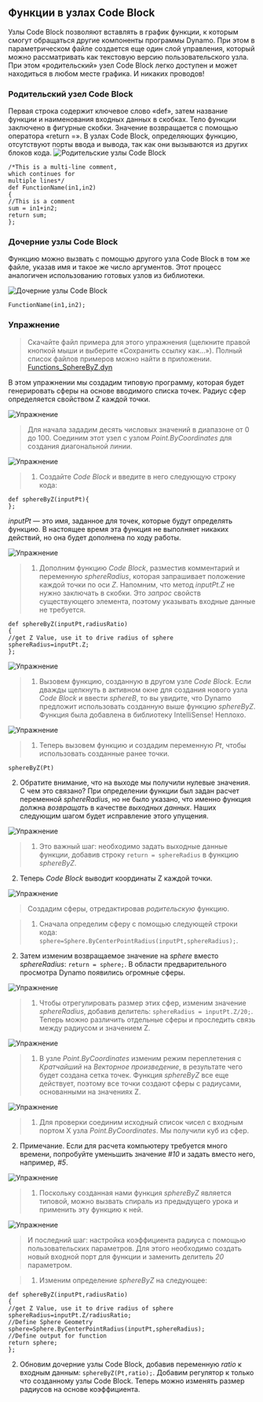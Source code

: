 

## Функции в узлах Code Block

Узлы Code Block позволяют вставлять в график функции, к которым смогут обращаться другие компоненты программы Dynamo. При этом в параметрическом файле создается еще один слой управления, который можно рассматривать как текстовую версию пользовательского узла. При этом «родительский» узел Code Block легко доступен и может находиться в любом месте графика. И никаких проводов!

### Родительский узел Code Block

Первая строка содержит ключевое слово «def», затем название функции и наименования входных данных в скобках. Тело функции заключено в фигурные скобки. Значение возвращается с помощью оператора «return =». В узлах Code Block, определяющих функцию, отсутствуют порты ввода и вывода, так как они вызываются из других блоков кода. ![Родительские узлы Code Block](images/7-4/21.png)

```
/*This is a multi-line comment,
which continues for
multiple lines*/
def FunctionName(in1,in2)
{
//This is a comment
sum = in1+in2;
return sum;
};
```

### Дочерние узлы Code Block

Функцию можно вызвать с помощью другого узла Code Block в том же файле, указав имя и такое же число аргументов. Этот процесс аналогичен использованию готовых узлов из библиотеки.

![Дочерние узлы Code Block](images/7-4/20.png)

```
FunctionName(in1,in2);
```

### Упражнение

> Скачайте файл примера для этого упражнения (щелкните правой кнопкой мыши и выберите «Сохранить ссылку как...»). Полный список файлов примеров можно найти в приложении. [Functions_SphereByZ.dyn](datasets/7-4/Functions_SphereByZ.dyn)

В этом упражнении мы создадим типовую программу, которая будет генерировать сферы на основе вводимого списка точек. Радиус сфер определяется свойством Z каждой точки.

![Упражнение](images/7-4/Exercise/11.jpg)

> Для начала зададим десять числовых значений в диапазоне от 0 до 100. Соединим этот узел с узлом *Point.ByCoordinates* для создания диагональной линии.

![Упражнение](images/7-4/Exercise/10.jpg)

> 1. Создайте *Code Block* и введите в него следующую строку кода:
```
def sphereByZ(inputPt){
};
```

*inputPt* — это имя, заданное для точек, которые будут определять функцию. В настоящее время эта функция не выполняет никаких действий, но она будет дополнена по ходу работы.

![Упражнение](images/7-4/Exercise/09.jpg)

> 1. Дополним функцию *Code Block*, разместив комментарий и переменную *sphereRadius*, которая запрашивает положение каждой точки по оси *Z*. Напомним, что метод *inputPt.Z* не нужно заключать в скобки. Это *запрос* свойств существующего элемента, поэтому указывать входные данные не требуется.
```
def sphereByZ(inputPt,radiusRatio)
{
//get Z Value, use it to drive radius of sphere
sphereRadius=inputPt.Z;
};
```

![Упражнение](images/7-4/Exercise/08.jpg)

> 1. Вызовем функцию, созданную в другом узле *Code Block*. Если дважды щелкнуть в активном окне для создания нового узла *Code Block* и ввести *sphereB*, то вы увидите, что Dynamo предложит использовать созданную выше функцию *sphereByZ*. Функция была добавлена в библиотеку IntelliSense! Неплохо.

![Упражнение](images/7-4/Exercise/07.jpg)

> 1. Теперь вызовем функцию и создадим переменную *Pt*, чтобы использовать созданные ранее точки.
```
sphereByZ(Pt)
```

2. Обратите внимание, что на выходе мы получили нулевые значения. С чем это связано? При определении функции был задан расчет переменной *sphereRadius*, но не было указано, что именно функция должна *возвращать* в качестве *выходных данных*. Наших следующим шагом будет исправление этого упущения.

![Упражнение](images/7-4/Exercise/06.jpg)

> 1. Это важный шаг: необходимо задать выходные данные функции, добавив строку ```return = sphereRadius``` в функцию *sphereByZ*.
2. Теперь *Code Block* выводит координаты Z каждой точки.

![Упражнение](images/7-4/Exercise/05.jpg)

> Создадим сферы, отредактировав *родительскую* функцию.

> 1. Сначала определим сферу с помощью следующей строки кода: ```sphere=Sphere.ByCenterPointRadius(inputPt,sphereRadius);```.
2. Затем изменим возвращаемое значение на *sphere* вместо *sphereRadius*: ```return = sphere;```. В области предварительного просмотра Dynamo появились огромные сферы.

![Упражнение](images/7-4/Exercise/04.jpg)

> 1. Чтобы отрегулировать размер этих сфер, изменим значение *sphereRadius*, добавив делитель: ```sphereRadius = inputPt.Z/20;```. Теперь можно различить отдельные сферы и проследить связь между радиусом и значением Z.

![Упражнение](images/7-4/Exercise/03.jpg)

> 1. В узле *Point.ByCoordinates* изменим режим переплетения с *Кратчайший* на *Векторное произведение*, в результате чего будет создана сетка точек. Функция *sphereByZ* все еще действует, поэтому все точки создают сферы с радиусами, основанными на значениях Z.

![Упражнение](images/7-4/Exercise/02.jpg)

> 1. Для проверки соединим исходный список чисел с входным портом X узла *Point.ByCoordinates*. Мы получили куб из сфер.
2. Примечание. Если для расчета компьютеру требуется много времени, попробуйте уменьшить значение *#10* и задать вместо него, например, *#5*.

![Упражнение](images/7-4/Exercise/01.jpg)

> 1. Поскольку созданная нами функция *sphereByZ* является типовой, можно вызвать спираль из предыдущего урока и применить эту функцию к ней.

![Упражнение](images/7-4/Exercise/20.jpg)

> И последний шаг: настройка коэффициента радиуса с помощью пользовательских параметров. Для этого необходимо создать новый входной порт для функции и заменить делитель *20* параметром.

> 1. Изменим определение *sphereByZ* на следующее:
```
def sphereByZ(inputPt,radiusRatio)
{
//get Z Value, use it to drive radius of sphere
sphereRadius=inputPt.Z/radiusRatio;
//Define Sphere Geometry
sphere=Sphere.ByCenterPointRadius(inputPt,sphereRadius);
//Define output for function
return sphere;
};
```

2. Обновим дочерние узлы Code Block, добавив переменную *ratio* к входным данным: ```sphereByZ(Pt,ratio);```. Добавим регулятор к только что созданному узлы Code Block. Теперь можно изменять размер радиусов на основе коэффициента.

